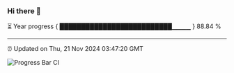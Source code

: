 ### Hi there 👋

⏳ Year progress { ██████████████████████████▁▁▁▁ } 88.84 %

---

⏰ Updated on Thu, 21 Nov 2024 03:47:20 GMT

![Progress Bar CI](https://github.com/IshwaranRudhara/GIT-ACTION/workflows/Progress%20Bar%20CI/badge.svg)

